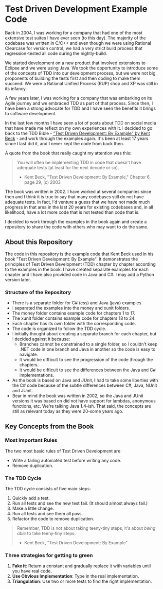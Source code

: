 # Test Driven Development Example Code
Back in 2004, I was working for a company that had one of the most extensive test suites I have ever seen (to this day). The majority of 
the codebase was written in C/C++ and even though we were using Rational Clearcase for version control, we had a very strict build
process that regression-tested all code during the nightly-build. 

We started development on a new product that involved extensions to Eclipse and we were using Java. We took the opportunity to
introduce some of the concepts of TDD into our development process, but we were not big proponents of building the tests first and then coding to make them succeed. 
We were a Rational Unified Process (RUP) shop and XP was still in its infancy.

A few years later, I was working for a company that was embarking on its Agile journey and we embraced TDD as part of that process. Since then, I have been a strong 
advocate for TDD and I have seen the benefits it brings to software development.

In the last few months I have seen a lot of posts about TDD on social media that have made me reflect on my own experiences with it. I decided to go back to the 
TDD Bible - ["Test Driven Development: By Example" by Kent Beck](https://a.co/d/5tOeg2z) - and work through the examples again. It's been at least 17 years since I last did it, and I never kept the code from back then.

A quote from the book that really caught my attention was this:
> You will often be implementing TDD in code that doesn't have adequate tests (at least for the next decode or so).
> - Kent Beck, "Test Driven Development: By Example," Chapter 6, page 29, (c) 2003

The book was written in 2002. I have worked at several companies since then and I think it is true to say that many codebases
still do not have adequate tests. In fact, I'd venture a guess that we have not made much progress in that area in the last 20
years for existing codebases and, in all likelihood, have a lot more code that is not tested than code that is.

I decided to work through the examples in the book again and create a repository to share the code with others who may want to do the same.

## About this Repository

The code in this repository is the example code that Kent Beck used in his book "Test Driven Development: By Example". 
It demonstrates the principles of Test Driven Development (TDD) chapter by chapter according to the examples in the book.
I have created separate examples for each chapter and I have also provided code in Java and C#. I may add a Python version later.

### Structure of the Repository
- There is a separate folder for C# (css) and Java (java) examples.
- I separated the examples into the money and xunit folders. 
- The money folder contains example code for chapters 1 to 17.
- The xunit folder contains example code for chapters 18 to 24.
- Each chapter has its own folder with the corresponding code.
- The code is organized to follow the TDD cycle.
- I initially thought about creating a separate branch for each chapter, but I decided against it because:
  - Branches cannot be constrained to a single folder, so I couldn't keep .NET code in one branch and Java in another so the code is easy to navigate.
  - It would be difficult to see the progression of the code through the chapters.
  - It would be difficult to see the differences between the Java and C# implementations.
- As the book is based on Java and JUnit, I had to take some liberties with the C# code because of the subtle differences between C#, Java, NUnit and JUnit.
- Bear in mind the book was written in 2002, so the Java and JUnit versions it was based on did not have support for lambdas, anonymous functions, etc. We're talking Java 1.4-ish. That said, the concepts are still as relevant today as they were 20-some years ago.

## Key Concepts from the Book

### Most Important Rules
The two most basic rules of Test Driven Development are:
- Write a failing automated test before writing any code.
- Remove duplication.

### The TDD Cycle
The TDD cycle consists of five main steps:
1. Quickly add a test.
2. Run all tests and see the new test fail. (It should almost always fail.)
3. Make a little change.
4. Run all tests and see them all pass.
5. Refactor the code to remove duplication.
> Remember, TDD is not about taking teeny-tiny steps, it's about *being able* to take teeny-tiny steps.
> - Kent Beck, "Test Driven Development: By Example"

### Three strategies for getting to green
1. **Fake it**: Return a constant and gradually replace it with variables until you have real code.
2. **Use Obvious Implementation**: Type in the real implementation.
3. **Triangulation**: Use two or more tests to find the right implementation.
